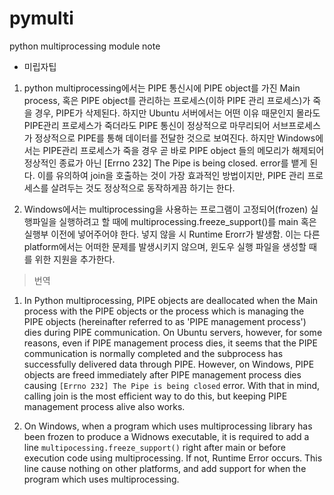 # pymulti
python multiprocessing module note


- 미립자팁
1. python multiprocessing에서는 PIPE 통신시에 PIPE object를 가진 Main process, 혹은 PIPE object를 관리하는 프로세스(이하 PIPE 관리 프로세스)가 죽을 경우, PIPE가 삭제된다. 하지만 Ubuntu 서버에서는 어떤 이유 때문인지 몰라도 PIPE관리 프로세스가 죽더라도 PIPE 통신이 정상적으로 마무리되어 서브프로세스가 정상적으로 PIPE를 통해 데이터를 전달한 것으로 보여진다. 하지만 Windows에서는 PIPE관리 프로세스가 죽을 경우 곧 바로 PIPE object 들의 메모리가 해제되어 정상적인 종료가 아닌 [Errno 232] The Pipe is being closed. error를 뱉게 된다. 이를 유의하여 join을 호출하는 것이 가장 효과적인 방법이지만, PIPE 관리 프로세스를 살려두는 것도 정상적으로 동작하게끔 하기는 한다.

2. Windows에서는 multiprocessing을 사용하는 프로그램이 고정되어(frozen) 실행파일을 실행하려고 할 때에 multiprocessing.freeze_support()를 main 혹은 실행부 이전에 넣어주어야 한다. 넣지 않을 시 Runtime Erorr가 발생함. 이는 다른 platform에서는 어떠한 문제를 발생시키지 않으며, 윈도우 실행 파일을 생성할 때를 위한 지원을 추가한다.




>번역

1. In Python multiprocessing, PIPE objects are deallocated when the Main process with the PIPE objects or the process which is managing the PIPE objects (hereinafter referred to as 'PIPE management process') dies during PIPE communication. On Ubuntu servers, however, for some reasons, even if PIPE management process dies, it seems that the PIPE communication is normally completed and the subprocess has successfully delivered data through PIPE. However, on Windows, PIPE objects are freed immediately after PIPE management process dies causing `[Errno 232] The Pipe is being closed` error. With that in mind, calling join is the most efficient way to do this, but keeping PIPE management process alive also works.

2. On Windows, when a program which uses multiprocessing library has been frozen to produce a Widnows executable, it is required to add a line `multipocessing.freeze_support()` right after main or before execution code using multiprocessing. If not, Runtime Error occurs. This line cause nothing on other platforms, and add support for when the program which uses multiprocessing.
